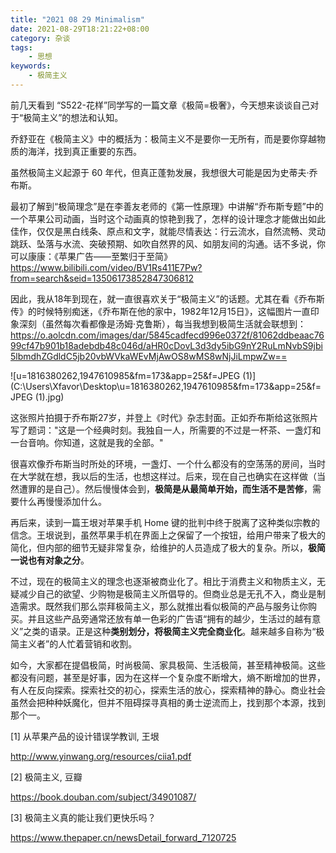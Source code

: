 ```yaml
---
title: "2021 08 29 Minimalism"
date: 2021-08-29T18:21:22+08:00
category: 杂谈
tags:
    - 思想
keywords:
    - 极简主义
---
```


前几天看到 “S522-花样”同学写的一篇文章《极简=极奢》，今天想来谈谈自己对于“极简主义”的想法和认知。



乔舒亚在《极简主义》中的概括为：极简主义不是要你一无所有，而是要你穿越物质的海洋，找到真正重要的东西。



虽然极简主义起源于 60 年代，但真正蓬勃发展，我想很大可能是因为史蒂夫·乔布斯。



最初了解到“极简理念”是在李善友老师的《第一性原理》中讲解“乔布斯专题”中的一个苹果公司动画，当时这个动画真的惊艳到我了，怎样的设计理念才能做出如此佳作，仅仅是黑白线条、原点和文字，就能尽情表达：行云流水，自然流畅、灵动跳跃、坠落与水流、突破预期、如吹自然界的风、如朋友间的沟通。话不多说，你可以康康：《苹果广告——至繁归于至简》https://www.bilibili.com/video/BV1Rs411E7Pw?from=search&seid=13506173852847306812 



因此，我从18年到现在，就一直很喜欢关于“极简主义”的话题。尤其在看《乔布斯传》的时候特别痴迷，《乔布斯在他的家中，1982年12月15日》，这幅图片一直印象深刻（虽然每次看都像是汤姆·克鲁斯），每当我想到极简生活就会联想到：https://o.aolcdn.com/images/dar/5845cadfecd996e0372f/81062ddbeaac7699cf47b901b18adebdb48c046d/aHR0cDovL3d3dy5ibG9nY2RuLmNvbS9jbi5lbmdhZGdldC5jb20vbWVkaWEvMjAwOS8wMS8wNjJiLmpwZw==

![u=1816380262,1947610985&fm=173&app=25&f=JPEG (1)](C:\Users\Xfavor\Desktop\u=1816380262,1947610985&fm=173&app=25&f=JPEG (1).jpg)

这张照片拍摄于乔布斯27岁，并登上《时代》杂志封面。正如乔布斯给这张照片写了题词："这是一个经典时刻。我独自一人，所需要的不过是一杯茶、一盏灯和一台音响。你知道，这就是我的全部。"



很喜欢像乔布斯当时所处的环境，一盏灯、一个什么都没有的空荡荡的房间，当时在大学就在想，我以后的生活，也想这样过。后来，现在自己也确实在这样做（当然遭罪的是自己）。然后慢慢体会到，**极简是从最简单开始，而生活不是苦修**，需要什么再慢慢添加什么。



再后来，读到一篇王垠对苹果手机 Home 键的批判中终于脱离了这种类似宗教的信念。王垠说到，虽然苹果手机在界面上之保留了一个按钮，给用户带来了极大的简化，但内部的细节无疑非常复杂，给维护的人员造成了极大的复杂。所以，**极简一说也有对象之分**。 



不过，现在的极简主义的理念也逐渐被商业化了。相比于消费主义和物质主义，无疑减少自己的欲望、少购物是极简主义所倡导的。但商业总是无孔不入，商业是制造需求。既然我们那么崇拜极简主义，那么就推出看似极简的产品与服务让你购买。并且这些产品旁通常还放有单一色彩的广告语“拥有的越少，生活过的越有意义”之类的语录。正是这种**类别划分，将极简主义完全商业化**。越来越多自称为“极简主义者”的人忙着营销和收割。



如今，大家都在提倡极简，时尚极简、家具极简、生活极简，甚至精神极简。这些都没有问题，甚至是好事，因为在这样一个复杂度不断增大，熵不断增加的世界，有人在反向探索。探索社交的初心，探索生活的放心，探索精神的静心。商业社会虽然会把种种妖魔化，但并不阻碍探寻真相的勇士逆流而上，找到那个本源，找到那个一。



[1] 从苹果产品的设计错误学教训, 王垠

http://www.yinwang.org/resources/ciia1.pdf

[2] 极简主义, 豆瓣

https://book.douban.com/subject/34901087/

[3] 极简主义真的能让我们更快乐吗？

https://www.thepaper.cn/newsDetail_forward_7120725

